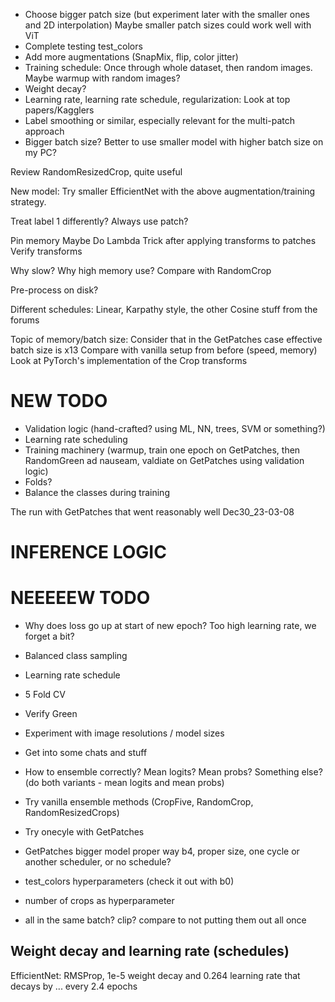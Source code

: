 - Choose bigger patch size (but experiment later with the smaller ones and 2D interpolation)
  Maybe smaller patch sizes could work well with ViT
- Complete testing test_colors
- Add more augmentations (SnapMix, flip, color jitter)
- Training schedule: Once through whole dataset, then random images. Maybe warmup with random images?
- Weight decay?
- Learning rate, learning rate schedule, regularization: Look at top papers/Kagglers  
- Label smoothing or similar, especially relevant for the multi-patch approach
- Bigger batch size? Better to use smaller model with higher batch size on my PC?

Review RandomResizedCrop, quite useful

New model:
Try smaller EfficientNet with the above augmentation/training strategy.

Treat label 1 differently? Always use patch?

Pin memory
Maybe Do Lambda Trick after applying transforms to patches
Verify transforms

Why slow?
Why high memory use?
Compare with RandomCrop

Pre-process on disk?

Different schedules: Linear, Karpathy style, the other Cosine stuff from the forums

Topic of memory/batch size: Consider that in the GetPatches case effective batch size is x13
Compare with vanilla setup from before (speed, memory)
Look at PyTorch's implementation of the Crop transforms


# NEW TODO
- Validation logic (hand-crafted? using ML, NN, trees, SVM or something?)
- Learning rate scheduling
- Training machinery (warmup, train one epoch on GetPatches, then RandomGreen ad nauseam, valdiate on GetPatches using validation logic)
- Folds?
- Balance the classes during training


The run with GetPatches that went reasonably well
Dec30_23-03-08

# INFERENCE LOGIC

# NEEEEEW TODO
- Why does loss go up at start of new epoch? Too high learning rate, we forget a bit?
- Balanced class sampling
- Learning rate schedule
- 5 Fold CV
- Verify Green
- Experiment with image resolutions / model sizes

- Get into some chats and stuff

- How to ensemble correctly? Mean logits? Mean probs? Something else?
  (do both variants - mean logits and mean probs)
  
- Try vanilla ensemble methods (CropFive, RandomCrop, RandomResizedCrops)
- Try onecyle with GetPatches
- GetPatches bigger model proper way
  b4, proper size, one cycle or another scheduler, or no schedule?
- test_colors hyperparameters (check it out with b0)

- number of crops as hyperparameter
- all in the same batch? clip? compare to not putting them out all once


## Weight decay and learning rate (schedules)
EfficientNet: RMSProp, 1e-5 weight decay and 0.264 learning rate that decays by ... every 2.4 epochs
